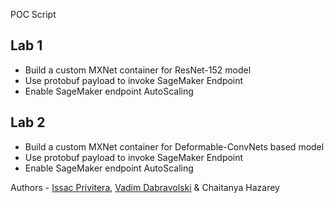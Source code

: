 POC Script 

## Lab 1

* Build a custom MXNet container for ResNet-152 model
* Use protobuf payload to invoke SageMaker Endpoint
* Enable SageMaker endpoint AutoScaling

## Lab 2 

* Build a custom MXNet container for Deformable-ConvNets based model 
* Use protobuf payload to invoke SageMaker Endpoint
* Enable SageMaker endpoint AutoScaling


Authors - [Issac Privitera](https://github.com/iprivit), [Vadim Dabravolski](https://github.com/vdabravolski) & Chaitanya Hazarey
